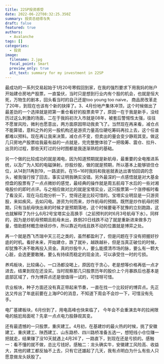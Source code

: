 ```yaml
---
title: 22SP投资感受
date: 2022-06-22T08:32:25.350Z
summary: 投资总结得与失
draft: false
featured: true
authors:
  - Avalanche
tags: []
categories:
  - 投资
image:
  filename: 2.jpg
  focal_point: Smart
  preview_only: true
  alt_text: summary for my investment in 22SP
---
```

<!--StartFragment-->

最成功的一系列交易起始于1月20号寒假回到家，在我的强烈要求下用我妈的账户开始建仓房地产股票，一直蛰伏，当时只是想到行业内有个股的机会，也就是恒大死，万物生的剧本，回头看当时的自己还是too young too naive， 商品房改革走了20年，到现在也该有个新的抉择了。3、4月份地产集体冲顶，这个时候做出了最差劲的一个选择就是把第一重仓看好的股票卖早了，原因一在于我是新手，没经历过这么刺激的场面，二在于我妈初次入市就是08年，被套后警惕性太强，往往不愿冒风险，微利也愿意出，两方面原因带动我卖飞了。当然现在再来看，减仓点不能算错，意料之外的另一股机构还是游资力量高位硬吃筹码再拉上去，这个任谁都难以预料。现在再让我来决策，减仓点不变，但卖出的量会变少静观其变。做这几只房地产股票给我最有益的一点就是，完完整整体验了一把吸筹、震仓、拉升、出货的过程，那些天盯过的分时图都是我逐渐熟稔的基础。

另一个做的比较成功的就是湘电，因为知道预期就是新航母，最重要的全电推进系统，以及广为人知的电磁弹射。炒股炒股，做的就是预期，所以基本上能够锁住仓位，从14到11再到19，一路波折。在15~16时我妈和我爸就表达出害怕回调的念头，被我强行按了回去，事实证明我确实没错。另外最深的一点感悟就是对大基金控盘的股票有了一点点微妙的感觉，最经典的操作就是周五航母下水后的一些对湘电股价的即时点评。与之相应做对比的就是宝塔实业，这只股票第一个涨停板时看了看没买，现在马后炮分析一下，觉得还是比较可惜的。宝塔实业明显是一只游资股，来如疾风，去如闪电。游资为何而来，炒作航母的预期。既然是炒作航母的预期，只有当航母快出来的时候才是预期落地，这个时候要毫不犹豫的立刻跑路，这也就解释了为什么6月2号宝塔实业高换手（之前预判的时6月3号航母下水）。同样的，因为是炒航母预期且航母未出，跌倒20日线跌不动了就是重新进来做多力量，借助题材概念继续炒作，所以靠近均线且跌不动的位置就是博弈之处。

再一个就是西飞杰瑞中天三花之类的，虽然都盈利了，但是问题在于没有把握好抄底的时机。看好未来，开始建仓，跌了就补，越跌越补，但是当真正破位的时候，却犹豫不决不敢再投入资金。真的炒股牛人，要么能摸清市场的脉，要么有一颗大心脏，会选更要敢赌，要么有持续而稳定的现金流，可以承受住一时的亏损。

养鸡板块，比较痛心，一口汤都没喝上，原因在于贪心，老是想等价格再低一点才进去，结果到现在还没买。当时观察那几只股票历年的股价上个月暴跌后也基本是底部区域了，作为博弈点还是很值得一试的，可惜呀可惜。

农业板块，种子方面还没有真正带起来节奏，一直在找一个比较好的博弈点。先正达又传出了年底前要在上海IPO的消息，不知道下周会不会炒一下，可惜没有先手。

电厂基建板块，6月份到了，用电高峰也快来临了， 今年会不会重演去年的拉闸限电的尴尬局面呢？先拿一点点电力股静观其变。

还有最遗憾的一只股票，重庆建工。4月初，在基建炒的最火热的时候，挑了安徽建工、重庆建工、陕西建工、山东路桥、四川路桥准备五选一，想短线小仓位赚一把就走，结果赚了没10天就遇上4月26了，一路直下，到现在还是亏损的。感触一：看不懂的就不做，总比亏钱好。感触二：龙头确实牛，安徽建工风险高、收益大，其他的建工都反抽不上去，只有它还雄起了几天，我有点明白为什么有些人只愿意做龙头妖股了。

<!--EndFragment-->